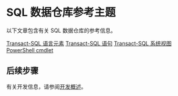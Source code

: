 <properties
   pageTitle="SQL 数据仓库参考主题 | Azure"
   description="SQL 数据仓库的参考内容链接。"
   services="sql-data-warehouse"
   documentationCenter="NA"
   authors="barbkess"
   manager="jhubbard"
   editor=""/>

<tags
   ms.service="sql-data-warehouse"
   ms.date="09/22/2015"
   wacn.date="01/20/2016"/>

# SQL 数据仓库参考主题

以下文章包含有关 SQL 数据仓库的参考信息。

[Transact-SQL 语言元素][] [Transact-SQL 语句][] [Transact-SQL 系统视图][] [PowerShell cmdlet][]



## 后续步骤
有关开发信息，请参阅[开发概述][]。

<!--Image references-->

<!--Article references-->
[开发概述]: /documentation/articles/sql-data-warehouse-overview-develop
[Transact-SQL 语言元素]: /documentation/articles/sql-data-warehouse-reference-tsql-language-elements
[Transact-SQL 语句]: /documentation/articles/sql-data-warehouse-reference-tsql-statements
[Transact-SQL 系统视图]: /documentation/articles/sql-data-warehouse-reference-tsql-system-views
[PowerShell cmdlet]: /documentation/articles/sql-data-warehouse-reference-powershell-cmdlets


<!--MSDN references-->

<!---HONumber=Mooncake_1207_2015-->
